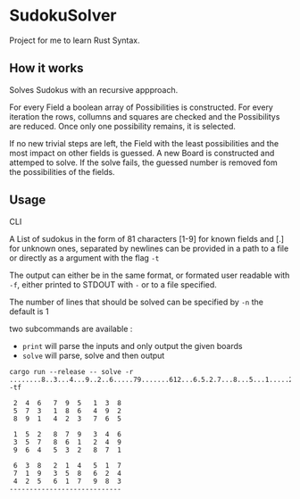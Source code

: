 # SudokuSolver

Project for me to learn Rust Syntax.

## How it works
Solves Sudokus with an recursive appproach.

For every Field a boolean array of Possibilities is constructed.
For every iteration the rows, collumns and squares are checked and the Possibilitys are reduced.
Once only one possibility remains, it is selected.

If no new trivial steps are left, the Field with the least possibilities and the most impact on other fields is guessed.
A new Board is constructed and attemped to solve. If the solve fails, the guessed number is removed fom the possibilities of the fields.

## Usage

CLI

A List of sudokus in the form of 81 characters [1-9] for known fields and [.] for unknown ones, 
separated by newlines can be provided in a path to a file or directly as a argument with the flag `-t`

The output can either be in the same format, or formated user readable with `-f`, either printed to STDOUT with `-` or to a file specified.

The number of lines that should be solved can be specified by `-n` the default is 1

two subcommands are available :
- `print` will parse the inputs and only output the given boards
- `solve` will parse, solve and then output

```shell
cargo run --release -- solve -r ........8..3...4...9..2..6.....79.......612...6.5.2.7...8...5...1.....2.4.5.....3 -tf

 2  4  6   7  9  5   1  3  8 
 5  7  3   1  8  6   4  9  2 
 8  9  1   4  2  3   7  6  5 

 1  5  2   8  7  9   3  4  6 
 3  5  7   8  6  1   2  4  9 
 9  6  4   5  3  2   8  7  1 

 6  3  8   2  1  4   5  1  7 
 7  1  9   3  5  8   6  2  4 
 4  2  5   6  1  7   9  8  3 
----------------------------



```
